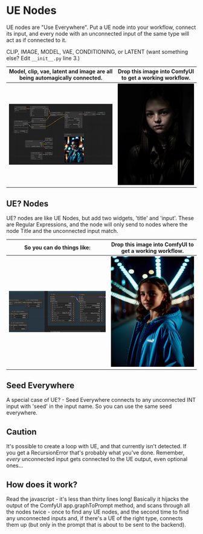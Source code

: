 # UE Nodes

UE nodes are "Use Everywhere". Put a UE node into your workflow, connect its input, and every node with an unconnected input of the same type will act as if connected to it. 

CLIP, IMAGE, MODEL, VAE, CONDITIONING, or LATENT (want something else? Edit `__init__.py` line 3.)

| Model, clip, vae, latent and image are all being automagically connected. | Drop this image into ComfyUI to get a working workflow. |
|-|-|
|![workflow](docs/workflow.png)|![portrait](docs/portrait.png)|

## UE? Nodes

UE? nodes are like UE Nodes, but add two widgets, 'title' and 'input'. These are Regular Expressions, and the node will only send to nodes where the node Title and the unconnected input match. 

| So you can do things like: | Drop this image into ComfyUI to get a working workflow. |
|-|-|
|![this](docs/UEQ.png)|![drop](docs/UEQportrait.png)|

## Seed Everywhere

A special case of UE? - Seed Everywhere connects to any unconnected INT input with 'seed' in the input name. So you can use the same seed everywhere.

## Caution

It's possible to create a loop with UE, and that currently isn't detected. If you get a RecursionError that's probably what you've done. Remember, *every* unconnected input gets connected to the UE output, even optional ones...

## How does it work?

Read the javascript - it's less than thirty lines long! Basically it hijacks the output of the ComfyUI app.graphToPrompt method, and scans through all the nodes twice - once to find any UE nodes, and the second time to find any unconnected inputs and, if there's a UE of the right type, connects them up (but only in the prompt that is about to be sent to the backend).

